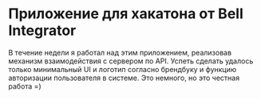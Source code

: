 # Приложение для хакатона от Bell Integrator
В течение недели я работал над этим приложением, реализовав механизм взаимодействия с сервером по API. Успеть сделать удалось только минимальный UI и логотип согласно брендбуку и функцию авторизации пользователя в системе. Это немного, но это честная работа =)
